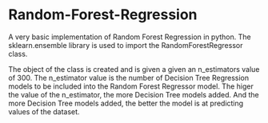 # Random-Forest-Regression

A very basic implementation of Random Forest Regression in python. The sklearn.ensemble library is used to import the RandomForestRegressor class.
 
The object of the class is created and is given a given an n_estimators value of 300. The n_estimator value is the number of Decision Tree Regression models to be included into the Random Forest Regressor model. The higer the value of the n_estimator, the more Decision Tree models added. And the more Decision Tree models added, the better the model is at predicting values of the dataset.
